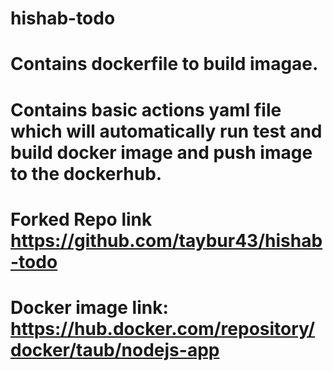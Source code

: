 # hishab-todo
# Contains dockerfile to build imagae.
# Contains basic actions yaml file which will automatically run test and build docker image and push image to the dockerhub.
# Forked Repo link https://github.com/taybur43/hishab-todo
# Docker image link: https://hub.docker.com/repository/docker/taub/nodejs-app
